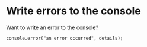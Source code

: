 # Write errors to the consoleWant to write an error to the console?    console.error("an error occurred", details);